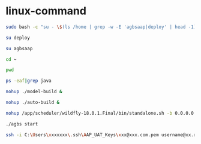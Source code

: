 # linux-command
```bash
sudo bash -c "su - \$(ls /home | grep -w -E 'agbsaap|deploy' | head -1)"
```

```bash
su deploy
```

```bash
su agbsaap
```

```bash
cd ~
```

```bash
pwd
```

```bash
ps -eaf|grep java
```

```bash
nohup ./model-build &
```

```bash
nohup ./auto-build &
```

```bash
nohup /app/scheduler/wildfly-18.0.1.Final/bin/standalone.sh -b 0.0.0.0 > /dev/null 2>&1 &
```

```bash
./agbs start
```

```bash
ssh -i C:\Users\xxxxxxx\.ssh\AAP_UAT_Keys\xxx@xxx.com.pem username@xx.xxx.xxx.xxx
```
